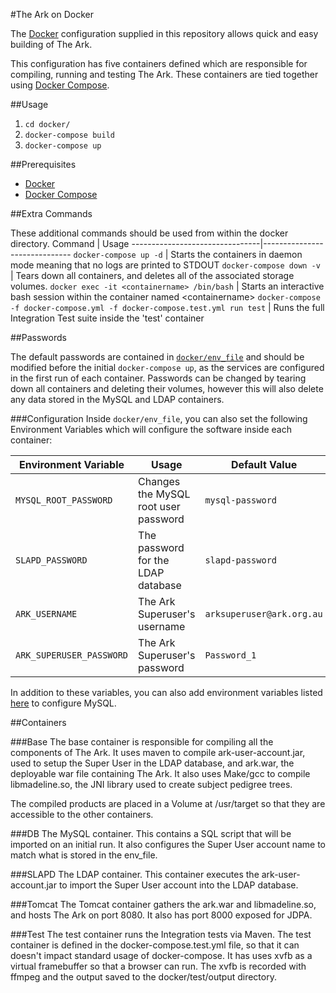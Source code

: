 #The Ark on Docker

The [Docker](https://www.docker.com) configuration supplied in this repository allows quick and easy building of The Ark.

This configuration has five containers defined which are responsible for compiling, running and testing The Ark. These containers are tied together using [Docker Compose](https://www.docker.com/products/docker-compose). 

##Usage

1. `cd docker/`
2. `docker-compose build`
3. `docker-compose up`

##Prerequisites
- [Docker](https://www.docker.com)
- [Docker Compose](https://www.docker.com/products/docker-compose)

##Extra Commands

These additional commands should be used from within the docker directory.
Command				| Usage
--------------------------------|------------------------------
`docker-compose up -d` 				| Starts the containers in daemon mode meaning that no logs are printed to STDOUT
`docker-compose down -v` 			| Tears down all containers, and deletes all of the associated storage volumes.
`docker exec -it <containername> /bin/bash` 	| Starts an interactive bash session within the container named \<containername\>
`docker-compose -f docker-compose.yml -f docker-compose.test.yml run test` | Runs the full Integration Test suite inside the 'test' container

##Passwords

The default passwords are contained in [`docker/env_file`](docker/env_file) and should be modified before the initial `docker-compose up`, as the services are configured in the first run of each container. Passwords can be changed by tearing down all containers and deleting their volumes, however this will also delete any data stored in the MySQL and LDAP containers.

###Configuration
Inside `docker/env_file`, you can also set the following Environment Variables which will configure the software inside each container:

Environment Variable 			| Usage	                                  | Default Value
----------------------------------------|-----------------------------------------|------------------------------
`MYSQL_ROOT_PASSWORD`			| Changes the MySQL root user password    | `mysql-password`
`SLAPD_PASSWORD`			| The password for the LDAP database      | `slapd-password`
`ARK_USERNAME`				| The Ark Superuser's username            | `arksuperuser@ark.org.au`
`ARK_SUPERUSER_PASSWORD`		| The Ark Superuser's password            | `Password_1`

In addition to these variables, you can also add environment variables listed [here](https://hub.docker.com/_/mysql/) to configure MySQL.

##Containers

###Base
The base container is responsible for compiling all the components of The Ark. It uses maven to compile ark-user-account.jar, used to setup the Super User in the LDAP database, and ark.war, the deployable war file containing The Ark. It also uses Make/gcc to compile libmadeline.so, the JNI library used to create subject pedigree trees.

The compiled products are placed in a Volume at /usr/target so that they are accessible to the other containers.

###DB
The MySQL container. This contains a SQL script that will be imported on an initial run. It also configures the Super User account name to match what is stored in the env_file.

###SLAPD
The LDAP container. This container executes the ark-user-account.jar to import the Super User account into the LDAP database. 

###Tomcat
The Tomcat container gathers the ark.war and libmadeline.so, and hosts The Ark on port 8080. It also has port 8000 exposed for JDPA. 

###Test
The test container runs the Integration tests via Maven. The test container is defined in the docker-compose.test.yml file, so that it can doesn't impact standard usage of docker-compose. 
It has uses xvfb as a virtual framebuffer so that a browser can run. The xvfb is recorded with ffmpeg and the output saved to the docker/test/output directory.
